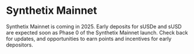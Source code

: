 # Synthetix Mainnet

Synthetix Mainnet is coming in 2025. Early deposits for sUSDe and sUSD are expected soon as Phase 0 of the Synthetix Mainnet launch. Check back for updates, and opportunities to earn points and incentives for early depositors. 